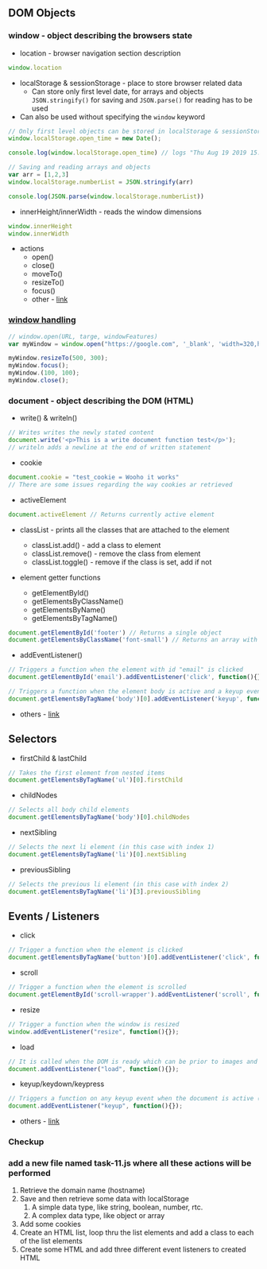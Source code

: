 ## DOM Objects

### window - object describing the browsers state

* location - browser navigation section description
```JavaScript
window.location
```

* localStorage & sessionStorage - place to store browser related data
  * Can store only first level date, for arrays and objects `JSON.stringify()` for saving and  `JSON.parse()` for reading has to be used
* Can also be used without specifying the `window` keyword
```JavaScript
// Only first level objects can be stored in localStorage & sessionStorage
window.localStorage.open_time = new Date();

console.log(window.localStorage.open_time) // logs "Thu Aug 19 2019 15:23:49 GMT+0300 (Eastern European Summer Time)" to console

// Saving and reading arrays and objects
var arr = [1,2,3]
window.localStorage.numberList = JSON.stringify(arr)

console.log(JSON.parse(window.localStorage.numberList)) 
```
* innerHeight/innerWidth - reads the window dimensions
```JavaScript
window.innerHeight
window.innerWidth
```
* actions
  * open()
  * close()
  * moveTo()
  * resizeTo()
  * focus()
  * other - [link](https://www.w3schools.com/jsref/obj_window.asp)



### [window handling](https://developer.mozilla.org/en-US/docs/Web/API/Window/open)

```JavaScript
// window.open(URL, targe, windowFeatures)
var myWindow = window.open("https://google.com", '_blank', 'width=320,height=320,popup=0');

myWindow.resizeTo(500, 300);
myWindow.focus();
myWindow.(100, 100);
myWindow.close();
```
### document - object describing the DOM (HTML)

* write() & writeln()
```JavaScript
// Writes writes the newly stated content
document.write('<p>This is a write document function test</p>');
// writeln adds a newline at the end of written statement
```

* cookie
```JavaScript
document.cookie = "test_cookie = Wooho it works"
// There are some issues regarding the way cookies ar retrieved
```

* activeElement
```JavaScript
document.activeElement // Returns currently active element
```

* classList - prints all the classes that are attached to the element
  * classList.add() - add a class to element
  * classList.remove() - remove the class from element
  * classList.toggle() - remove if the class is set, add if not
  
* element getter functions
  * getElementById()
  * getElementsByClassName()
  * getElementsByName()
  * getElementsByTagName()
```JavaScript
document.getElementById('footer') // Returns a single object
document.getElementsByClassName('font-small') // Returns an array with all elements that have this class
```

* addEventListener()
```JavaScript
// Triggers a function when the element with id "email" is clicked
document.getElementById('email').addEventListener('click', function(){})

// Triggers a function when the element body is active and a keyup event is triggered
document.getElementsByTagName('body')[0].addEventListener('keyup', function() {})
```
* others - [link](https://www.w3schools.com/js/js_htmldom_document.asp)

## Selectors

* firstChild & lastChild
```JavaScript
// Takes the first element from nested items
document.getElementsByTagName('ul')[0].firstChild
```

* childNodes
```JavaScript
// Selects all body child elements
document.getElementsByTagName('body')[0].childNodes
```

* nextSibling
```JavaScript
// Selects the next li element (in this case with index 1)
document.getElementsByTagName('li')[0].nextSibling
```
* previousSibling
```JavaScript
// Selects the previous li element (in this case with index 2)
document.getElementsByTagName('li')[3].previousSibling
```

## Events / Listeners
* click
```JavaScript
// Trigger a function when the element is clicked
document.getElementsByTagName('button')[0].addEventListener('click', function() {})
```
* scroll
```JavaScript
// Trigger a function when the element is scrolled
document.getElementById('scroll-wrapper').addEventListener('scroll', function() {})
```

* resize
```JavaScript
// Trigger a function when the window is resized
window.addEventListener("resize", function(){});
```
* load
```JavaScript
// It is called when the DOM is ready which can be prior to images and other external content is loaded
document.addEventListener("load", function(){});
```
* keyup/keydown/keypress
```JavaScript
// Triggers a function on any keyup event when the document is active (in focus)
document.addEventListener("keyup", function(){});
```
* others - [link](https://developer.mozilla.org/en-US/docs/Web/Events)

### Checkup

### add a new file named task-11.js where all these actions will be performed

1. Retrieve the domain name (hostname)
2. Save and then retrieve some data with localStorage
    1. A simple data type, like string, boolean, number, rtc.
    2. A complex data type, like object or array
3. Add some cookies
4. Create an HTML list, loop thru the list elements and add a class to each of the list elements
5. Create some HTML and add three different event listeners to created HTML